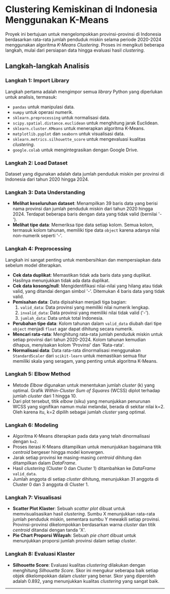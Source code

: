 # Clustering Kemiskinan di Indonesia Menggunakan K-Means

Proyek ini bertujuan untuk mengelompokkan provinsi-provinsi di Indonesia berdasarkan rata-rata jumlah penduduk miskin selama periode 2020-2024 menggunakan algoritma _K-Means Clustering_. Proses ini mengikuti beberapa langkah, mulai dari persiapan data hingga evaluasi hasil _clustering_.

## Langkah-langkah Analisis

### Langkah 1: Import Library
Langkah pertama adalah mengimpor semua _library_ Python yang diperlukan untuk analisis, termasuk:
- `pandas` untuk manipulasi data.
- `numpy` untuk operasi numerik.
- `sklearn.preprocessing` untuk normalisasi data.
- `scipy.spatial.distance.euclidean` untuk menghitung jarak Euclidean.
- `sklearn.cluster.KMeans` untuk menerapkan algoritma K-Means.
- `matplotlib.pyplot` dan `seaborn` untuk visualisasi data.
- `sklearn.metrics.silhouette_score` untuk mengevaluasi kualitas _clustering_.
- `google.colab` untuk mengintegrasikan dengan Google Drive.

### Langkah 2: Load Dataset
Dataset yang digunakan adalah data jumlah penduduk miskin per provinsi di Indonesia dari tahun 2020 hingga 2024.

### Langkah 3: Data Understanding
- **Melihat keseluruhan dataset**: Menampilkan 39 baris data yang berisi nama provinsi dan jumlah penduduk miskin dari tahun 2020 hingga 2024. Terdapat beberapa baris dengan data yang tidak valid (bernilai '-').
- **Melihat tipe data**: Memeriksa tipe data setiap kolom. Semua kolom, termasuk kolom tahunan, memiliki tipe data `object` karena adanya nilai non-numerik seperti '-'.

### Langkah 4: Preprocessing
Langkah ini sangat penting untuk membersihkan dan mempersiapkan data sebelum model diterapkan.
- **Cek data duplikat**: Memastikan tidak ada baris data yang duplikat. Hasilnya menunjukkan tidak ada data duplikat.
- **Cek data kosong/null**: Mengidentifikasi nilai-nilai yang hilang atau tidak valid, yang ditandai dengan simbol '-'. Ditemukan 4 baris data yang tidak valid.
- **Pemisahan data**: Data dipisahkan menjadi tiga bagian:
    1. `valid_data`: Data provinsi yang memiliki nilai numerik lengkap.
    2. `invalid_data`: Data provinsi yang memiliki nilai tidak valid ('-').
    3. `jumlah_data`: Data untuk total Indonesia.
- **Perubahan tipe data**: Kolom tahunan dalam `valid_data` diubah dari tipe `object` menjadi `float` agar dapat dihitung secara numerik.
- **Mencari rata-rata**: Menghitung rata-rata jumlah penduduk miskin untuk setiap provinsi dari tahun 2020-2024. Kolom tahunan kemudian dihapus, menyisakan kolom 'Provinsi' dan 'Rata-rata'.
- **Normalisasi data**: Data rata-rata dinormalisasi menggunakan `StandardScaler` dari `scikit-learn` untuk memastikan semua fitur memiliki skala yang seragam, yang penting untuk algoritma K-Means.

### Langkah 5: Elbow Method
- Metode _Elbow_ digunakan untuk menentukan jumlah _cluster_ (k) yang optimal. Grafik _Within-Cluster Sum of Squares_ (WCSS) diplot terhadap jumlah _cluster_ dari 1 hingga 10.
- Dari plot tersebut, titik _elbow_ (siku) yang menunjukkan penurunan WCSS yang signifikan namun mulai melandai, berada di sekitar nilai k=2. Oleh karena itu, k=2 dipilih sebagai jumlah _cluster_ yang optimal.

### Langkah 6: Modeling
- Algoritma K-Means diterapkan pada data yang telah dinormalisasi dengan `k=2`.
- Proses iterasi K-Means ditampilkan untuk menunjukkan bagaimana titik _centroid_ bergeser hingga model konvergen.
- Jarak setiap provinsi ke masing-masing _centroid_ dihitung dan ditampilkan dalam _DataFrame_.
- Hasil _clustering_ (Cluster 0 dan Cluster 1) ditambahkan ke _DataFrame_ `valid_data`.
- Jumlah anggota di setiap _cluster_ dihitung, menunjukkan 31 anggota di Cluster 0 dan 3 anggota di Cluster 1.

### Langkah 7: Visualisasi
- **Scatter Plot Klaster**: Sebuah _scatter plot_ dibuat untuk memvisualisasikan hasil _clustering_. Sumbu X menunjukkan rata-rata jumlah penduduk miskin, sementara sumbu Y mewakili setiap provinsi. Provinsi-provinsi dikelompokkan berdasarkan warna _cluster_ dan titik _centroid_ ditandai dengan tanda 'X'.
- **Pie Chart Proporsi Wilayah**: Sebuah _pie chart_ dibuat untuk menunjukkan proporsi jumlah provinsi dalam setiap _cluster_.

### Langkah 8: Evaluasi Klaster
- **Silhouette Score**: Evaluasi kualitas _clustering_ dilakukan dengan menghitung _Silhouette Score_. Skor ini mengukur seberapa baik setiap objek dikelompokkan dalam _cluster_ yang benar. Skor yang diperoleh adalah 0.892, yang menunjukkan kualitas _clustering_ yang sangat baik.

---
